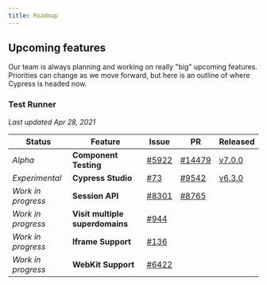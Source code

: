 ```yaml
---
title: Roadmap
---
```


## Upcoming features

Our team is always planning and working on really "big" upcoming features. Priorities can change as we move forward, but here is an outline of where Cypress is headed now.

### Test Runner

_Last updated Apr 28, 2021_

| Status             | Feature                         | Issue                                                      | PR                                                         | Released                                     |
| ------------------ | ------------------------------- | ---------------------------------------------------------- | ---------------------------------------------------------- | -------------------------------------------- |
| _Alpha_            | **Component Testing**           | [#5922](https://github.com/cypress-io/cypress/issues/5922) | [#14479](https://github.com/cypress-io/cypress/pull/14479) | [v7.0.0](/guides/references/changelog#7-0-0) |
| _Experimental_     | **Cypress Studio**              | [#73](https://github.com/cypress-io/cypress/issues/73)     | [#9542](https://github.com/cypress-io/cypress/pull/9542)   | [v6.3.0](/guides/references/changelog#6-3-0) |
| _Work in progress_ | **Session API**                 | [#8301](https://github.com/cypress-io/cypress/issues/8301) | [#8765](https://github.com/cypress-io/cypress/pull/8765)   |
| _Work in progress_ | **Visit multiple superdomains** | [#944](https://github.com/cypress-io/cypress/issues/944)   |                                                            |
| _Work in progress_ | **Iframe Support**              | [#136](https://github.com/cypress-io/cypress/issues/136)   |                                                            |
| _Work in progress_ | **WebKit Support**              | [#6422](https://github.com/cypress-io/cypress/issues/6422) |                                                            |
